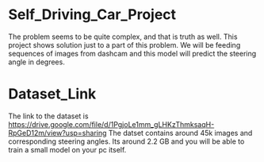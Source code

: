 # Self_Driving_Car_Project
The problem seems to be quite complex, and that is truth as well. This project shows solution just to a part of this problem. We will be feeding sequences of images from dashcam and this model will predict the steering angle in degrees.
# Dataset_Link
The link to the dataset is https://drive.google.com/file/d/1PgjoLe1mm_gLHKzThmksaqH-RpGeD12m/view?usp=sharing The datset contains around 45k images and corresponding steering angles. Its around 2.2 GB and you will be able to train a small model on your pc itself.
